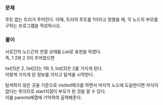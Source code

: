 ### 문제

루트 없는 트리가 주어진다. 이때, 트리의 루트를 1이라고 정했을 때, 각 노드의 부모를 구하는 프로그램을 작성하시오.



### 풀이

서로간의 노드간의 연결 상태를 List로 표현을 하였다.   
즉, 1 2와 2 3이 주어졌으면   

list[1]은 2, list[2]는 1와 3, list[3]은 2를 가지게 된다.   
이렇게 가지게 된 정보를 가지고 탐색을 시작한다.   

탐색하지 않은 곳을 기준으로 visited체크를 하면서 마지막 노드에 도달한다면 자식이 없다는 뜻이므로 start지점이 부모가 된 것을 알 수 있다.   
이를 parents배열에 기억하여 출력해준다.

